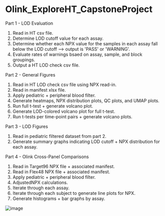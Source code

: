 # Olink_ExploreHT_CapstoneProject

Part 1 - LOD Evaluation
1. Read in HT csv file.
2. Determine LOD cutoff value for each assay.
3. Determine whether each NPX value for the samples in each assay fall below the LOD cutoff --> output is 'PASS' or 'WARNING'.
4. Evaluate rates of warnings bsaed on assay, sample, and block groupings.
5. Output a HT LOD check csv file.

Part 2 - General Figures
1. Read in HT LOD check csv file using NPX read-in.
2. Read in manifest xlsx file.
3. Apply pediatric + peripheral blood filter.
4. Generate heatmaps, NPX distribution plots, QC plots, and UMAP plots.
5. Run full t-test + generate volcano plot.
6. Generate LOD-colored volcano plot for full t-test.
7. Run t-tests per time-point pairs + generate volcano plots.

Part 3 - LOD Figures
1. Read in pediatric filtered dataset from part 2.
2. Generate summary graphs indicating LOD cutoff + NPX distribution for each assay.

Part 4 - Olink Cross-Panel Comparisons
1. Read in Target96 NPX file + associated manifest.
2. Read in Flex48 NPX file + associated manifest.
3. Apply pediatric + peripheral blood filter.
4. AdjustedNPX calculations.
5. Iterate through each assay.
6. Iterate through each subject to generate line plots for NPX.
7. Generate histograms + bar graphs by assay.

![image](https://github.com/saamianf/Olink_ExploreHT_CapstoneProject/assets/120279968/c9d8d658-909e-484c-b0fc-e2bd4ce8113d)

